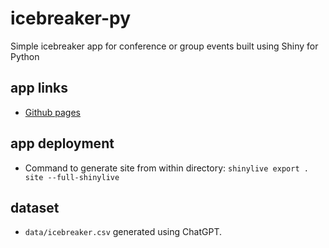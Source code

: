 # icebreaker-py

Simple icebreaker app for conference or group events built using Shiny for Python

## app links

- [Github pages](https://parmsam.github.io/icebreaker-py/site)

## app deployment

- Command to generate site from within directory: `shinylive export . site --full-shinylive`

## dataset

- `data/icebreaker.csv` generated using ChatGPT.